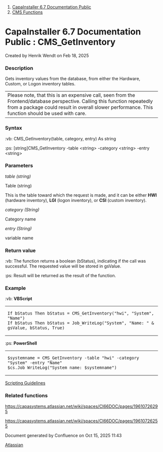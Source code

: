 <div id="page">

<div id="main" class="aui-page-panel">

<div id="main-header">

<div id="breadcrumb-section">

1.  [CapaInstaller 6.7 Documentation Public](index.html)
2.  [CMS Functions](CMS-Functions_20342569060.html)

</div>

# <span id="title-text"> CapaInstaller 6.7 Documentation Public : CMS_GetInventory </span>

</div>

<div id="content" class="view">

<div class="page-metadata">

Created by <span class="author"> Henrik Wendt</span> on Feb 18, 2025

</div>

<div id="main-content" class="wiki-content group">

### Description

Gets inventory values from the database, from either the Hardware, Custom, or Logon inventory tables.

<div class="table-wrap">

|  |
|----|
| Please note, that this is an expensive call, seen from the Frontend/database perspective. Calling this function repeatedly from a package could result in overall slower performance. This function should be used with care. |

</div>

### Syntax

:vb: CMS_GetInventory(table, category, entry) As string

:ps: \[string\]CMS_GetInventory -table \<string\> -category \<string\> -entry \<string\>

### Parameters

*table (string)*

Table (string)

This is the table toward which the request is made, and it can be either **HWI** (hardware inventory), **LGI** (logon inventory), or **CSI** (custom inventory).

*category (String)*

Category name

*entry (String)*

variable name

### Return value

:vb: The function returns a boolean (bStatus), indicating if the call was successful. The requested value will be stored in gsValue.

:ps: Result will be returned as the result of the function.

### Example

:vb: **VBScript**

<div class="table-wrap">

<table class="confluenceTable" data-table-width="760" data-layout="default" data-local-id="f67c225f-ca3b-4396-99a0-04879ab7344b">
<tbody>
<tr>
<td class="confluenceTd"><div class="code panel pdl" style="border-width: 1px;">
<div class="codeContent panelContent pdl">
<pre class="syntaxhighlighter-pre" data-syntaxhighlighter-params="brush: java; gutter: false; theme: Confluence" data-theme="Confluence"><code>If bStatus Then bStatus = CMS_GetInventory(&quot;hwi&quot;, &quot;System&quot;, &quot;Name&quot;)
If bStatus Then bStatus = Job_WriteLog(&quot;System&quot;, &quot;Name: &quot; &amp; gsValue, bStatus, True)</code></pre>
</div>
</div></td>
</tr>
</tbody>
</table>

</div>

:ps: **PowerShell**

<div class="table-wrap">

<table class="confluenceTable" data-table-width="760" data-layout="default" data-local-id="7dcf1b2a-ffab-4693-9710-d42013b10008">
<tbody>
<tr>
<td class="confluenceTd"><div class="code panel pdl" style="border-width: 1px;">
<div class="codeContent panelContent pdl">
<pre class="syntaxhighlighter-pre" data-syntaxhighlighter-params="brush: powershell; gutter: false; theme: Confluence" data-theme="Confluence"><code>$systemname = CMS_GetInventory -table &quot;hwi&quot; -category &quot;System&quot; -entry &quot;Name&quot;
$cs.Job_WriteLog(&quot;System name: $systemname&quot;)</code></pre>
</div>
</div></td>
</tr>
</tbody>
</table>

</div>

<a href="https://capasystems.atlassian.net/wiki/spaces/CI67DOC/pages/20342575822/Scripting+Guidelines" data-linked-resource-id="20342575822" data-linked-resource-version="1" data-linked-resource-type="page">Scripting Guidelines</a>

### Related functions

<a href="https://capasystems.atlassian.net/wiki/spaces/CI67DOC/pages/20342569324/CMS_AddHardwareInventory" data-card-appearance="inline" rel="nofollow">https://capasystems.atlassian.net/wiki/spaces/CI66DOC/pages/19610726295</a>

<a href="https://capasystems.atlassian.net/wiki/spaces/CI67DOC/pages/20342569260/CMS_AddCustomInventory" data-card-appearance="inline" rel="nofollow">https://capasystems.atlassian.net/wiki/spaces/CI66DOC/pages/19610726255</a>

</div>

</div>

</div>

<div id="footer" role="contentinfo">

<div class="section footer-body">

Document generated by Confluence on Oct 15, 2025 11:43

<div id="footer-logo">

[Atlassian](http://www.atlassian.com/)

</div>

</div>

</div>

</div>
